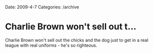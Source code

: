 Date: 2009-4-7
Categories: /archive

# Charlie Brown won't sell out t...

Charlie Brown won't sell out the chicks and the dog just to get in a real league with real uniforms - he's so righteous.
